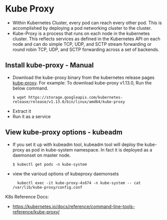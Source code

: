 # Kube Proxy
- Within Kubernetes Cluster, every pod can reach every other pod. This is accomplished by deploying a pod networking cluster to the cluster. 
- Kube-Proxy is a process that runs on each node in the kubernetes cluster. This reflects services as defined in the Kubernetes API on each node and can do simple TCP, UDP, and SCTP stream forwarding or round robin TCP, UDP, and SCTP forwarding across a set of backends.
## Install kube-proxy - Manual
- Download the kube-proxy binary from the kubernetes release pages [kube-proxy](https://storage.googleapis.com/kubernetes-release/release/v1.13.0/bin/linux/amd64/kube-proxy). For example: To download kube-proxy v1.13.0, Run the below command.
  ```
  $ wget https://storage.googleapis.com/kubernetes-release/release/v1.13.0/bin/linux/amd64/kube-proxy
  ```
- Extract it
- Run it as a service
## View kube-proxy options - kubeadm
- If you set it up with kubeadm tool, kubeadm tool will deploy the kube-proxy as pod in kube-system namespace. In fact it is deployed as a daemonset on master node.
  ```  
  $ kubectl get pods -n kube-system
  ```

- view the varioud options of kubeproxy daemonsets

		kubectl exec -it kube-proxy-4s674 -n kube-system -- cat /var/lib/kube-proxy/config.conf
  
K8s Reference Docs:
- https://kubernetes.io/docs/reference/command-line-tools-reference/kube-proxy/

